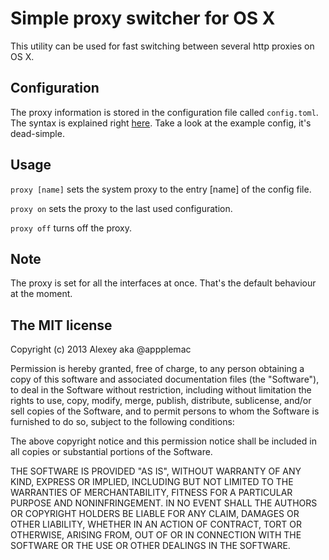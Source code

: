 # Simple proxy switcher for OS X

This utility can be used for fast switching between several http proxies on OS X.

## Configuration
The proxy information is stored in the configuration file called `config.toml`. The syntax is explained right [here](https://github.com/mojombo/toml). Take a look at the example config, it's dead-simple.

## Usage
`proxy [name]` sets the system proxy to the entry [name] of the config file.

`proxy on` sets the proxy to the last used configuration.

`proxy off` turns off the proxy.

## Note
The proxy is set for all the interfaces at once. That's the default
behaviour at the moment.

## The MIT license
Copyright (c) 2013 Alexey aka @appplemac

Permission is hereby granted, free of charge, to any person obtaining a copy of this software and associated documentation files (the "Software"), to deal in the Software without restriction, including without limitation the rights to use, copy, modify, merge, publish, distribute, sublicense, and/or sell copies of the Software, and to permit persons to whom the Software is furnished to do so, subject to the following conditions:

The above copyright notice and this permission notice shall be included in all copies or substantial portions of the Software.

THE SOFTWARE IS PROVIDED "AS IS", WITHOUT WARRANTY OF ANY KIND, EXPRESS OR IMPLIED, INCLUDING BUT NOT LIMITED TO THE WARRANTIES OF MERCHANTABILITY, FITNESS FOR A PARTICULAR PURPOSE AND NONINFRINGEMENT. IN NO EVENT SHALL THE AUTHORS OR COPYRIGHT HOLDERS BE LIABLE FOR ANY CLAIM, DAMAGES OR OTHER LIABILITY, WHETHER IN AN ACTION OF CONTRACT, TORT OR OTHERWISE, ARISING FROM, OUT OF OR IN CONNECTION WITH THE SOFTWARE OR THE USE OR OTHER DEALINGS IN THE SOFTWARE.

